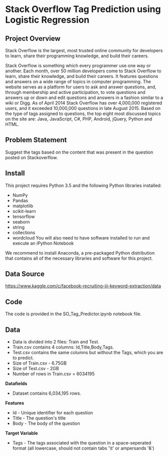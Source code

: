 # Stack Overflow Tag Prediction using Logistic Regression

## Project Overview
Stack Overflow is the largest, most trusted online community for developers to learn, share their programming knowledge, and build their careers.

Stack Overflow is something which every programmer use one way or another. Each month, over 50 million developers come to Stack Overflow to learn, share their knowledge, and build their careers. It features questions and answers on a wide range of topics in computer programming. The website serves as a platform for users to ask and answer questions, and, through membership and active participation, to vote questions and answers up or down and edit questions and answers in a fashion similar to a wiki or Digg. As of April 2014 Stack Overflow has over 4,000,000 registered users, and it exceeded 10,000,000 questions in late August 2015. Based on the type of tags assigned to questions, the top eight most discussed topics on the site are: Java, JavaScript, C#, PHP, Android, jQuery, Python and HTML.

## Problem Statement
Suggest the tags based on the content that was present in the question posted on Stackoverflow.

## Install
This project requires Python 3.5 and the following Python libraries installed:

  * NumPy
  * Pandas
  * matplotlib
  * scikit-learn
  * tensorflow
  * seaborn
  * string
  * collections
  * wordcloud
You will also need to have software installed to run and execute an iPython Notebook

We recommend to install Anaconda, a pre-packaged Python distribution that contains all of the necessary libraries and software for this project.

## Data Source 
https://www.kaggle.com/c/facebook-recruiting-iii-keyword-extraction/data 

## Code
The code is provided in the SO_Tag_Predictor.ipynb notebook file. 

## Data
  * Data is divided into 2 files: Train and Test.
  * Train.csv contains 4 columns: Id,Title,Body,Tags.
  * Test.csv contains the same columns but without the Tags, which you are to predict.
  * Size of Train.csv - 6.75GB
  * Size of Test.csv - 2GB
  * Number of rows in Train.csv = 6034195

**Datafields**
 * Dataset contains 6,034,195 rows.

**Features**
  * Id - Unique identifier for each question
  * Title - The question's title
  * Body - The body of the question

**Target Variable**
  * Tags - The tags associated with the question in a space-seperated format (all lowercase, should not contain tabs '\t' or ampersands '&')
  

  
